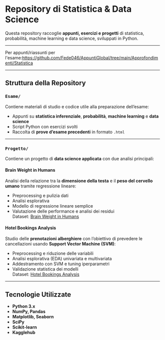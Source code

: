 # Repository di Statistica & Data Science

Questa repository raccoglie **appunti, esercizi e progetti** di statistica, probabilità, machine learning e data science, sviluppati in Python.

---

Per appunti/riassunti per l'esame:https://github.com/Fede046/AppuntiGlobal/tree/main/Approfondimenti/Statistica

---

## Struttura della Repository

### `Esame/`
Contiene materiali di studio e codice utile alla preparazione dell’esame:
- Appunti su **statistica inferenziale**, **probabilità**, **machine learning** e **data science**
- Script Python con esercizi svolti
- Raccolta di **prove d’esame precedenti** in formato `.html`

---

### `Progetto/`
Contiene un progetto di **data science applicata** con due analisi principali:

#### Brain Weight in Humans
Analisi della relazione tra la **dimensione della testa** e il **peso del cervello umano** tramite regressione lineare:
- Preprocessing e pulizia dati
- Analisi esplorativa
- Modello di regressione lineare semplice
- Valutazione delle performance e analisi dei residui  
Dataset: [Brain Weight in Humans](https://www.kaggle.com/datasets/anubhabswain/brain-weight-in-humans)

#### Hotel Bookings Analysis
Studio delle **prenotazioni alberghiere** con l’obiettivo di prevedere le cancellazioni usando **Support Vector Machine (SVM)**:
- Preprocessing e riduzione delle variabili
- Analisi esplorativa (EDA) univariata e multivariata
- Addestramento con SVM e tuning iperparametri
- Validazione statistica dei modelli  
Dataset: [Hotel Bookings Analysis](https://www.kaggle.com/datasets/thedevastator/hotel-bookings-analysis)

---

## Tecnologie Utilizzate
- **Python 3.x**
- **NumPy, Pandas**
- **Matplotlib, Seaborn**
- **SciPy**
- **Scikit-learn**
- **Kagglehub**

